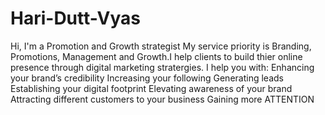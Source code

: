 # Hari-Dutt-Vyas
Hi, I'm a Promotion and Growth strategist  My service priority is Branding, Promotions, Management and Growth.I help clients to build thier online presence through digital marketing stratergies.  I help you with:  Enhancing your brand’s credibility Increasing your following Generating leads Establishing your digital footprint Elevating awareness of your brand Attracting different customers to your business Gaining more ATTENTION
